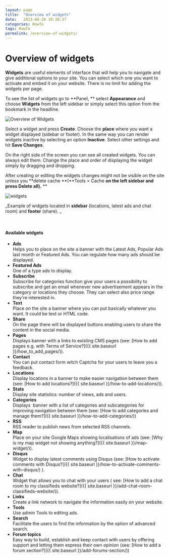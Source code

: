 ```yaml
---
layout: page
title:  "Overview of widgets"
date:   2013-08-26 10:38:37
categories: HowTo
tags: HowTo
permalink: /overview-of-widgets/
---
```

# Overview of widgets

**Widgets** are useful elements of interface that will help you to navigate and give additional options to your site. You can select which one you want to activate and embed it on your website. There is no limit for adding the widgets per page.

To see the list of widgets go to **Panel, ** select **Appearance** and choose **Widgets** from the left sidebar or simply select this option from the bookmark in the headline. 

![Overview of Widgets](http://open-classifieds.com/wp-content/uploads/2013/08/Overview-of-Widgets.png)

Select a widget and press **Create**. Choose the **place** where you want a widget displayed (sidebar or footer). In the same way you can render widgets inactive by selecting an option **Inactive**. Select other settings and hit **Save Changes**.

On the right side of the screen you can see all created widgets. You can always edit them. Change the place and order of displaying the widget simply by dragging and dropping.

After creating or editing the widgets changes might not be visible on the site unless you **delete cache **(**Tools > Cache **on the left sidebar and press **Delete all**).** **

![widgets](http://open-classifieds.com/wp-content/uploads/2013/08/widgets.png)

_Example of widgets located in **sidebar** (locations, latest ads and chat room) and **footer** (share). _

<br>

#### Available widgets

+ **Ads** <br>
   Helps you to place on the site a banner with the Latest Ads, Popular Ads last month or Featured Ads. You can regulate how many ads should be displayed. <br>
+ **Featured Ads** <br>
   One of a type ads to display.<br>
+ **Subscribe** <br>
   Subscribe for categories function give your users a possibility to subscribe and get an email whenever new advertisement appears in the category or locations they choose. They can select also price range they're interested in.<br>
+ **Text** <br>
   Place on the site a banner where you can put basically whatever you want. It could be text or HTML code.<br>
+ **Share** <br>
   On the page there will be displayed buttons enabling users to share the content in the social media.<br>
+ **Pages** <br>
   Displays banner with a links to existing CMS pages (see: [How to add pages e.g. with Terms of Service?]({{ site.baseurl }}/how_to_add_pages/)).<br>
+ **Contact** <br>
   You can put contact form witch Captcha for your users to leave you a feedback.<br>
+ **Locations** <br>
   Display locations in a banner to make easier navigation between them (see: [How to add locations?]({{ site.baseurl }}/how-to-add-locations/)).<br>
+ **Stats** <br>
   Display site statistics: number of views, ads and users.<br>
+ **Categories** <br>
   Displays  banner with a list of categories and subcategories for improving navigation between them (see: [How to add categories and manage them?]({{ site.baseurl }}/how-to-add-categories/))<br>
+ **RSS** <br>
   RSS reader to publish news from selected RSS channels.<br>
+ **Map** <br>
   Place on your site Google Maps showing localisations of ads (see: [Why is my map widget not showing anything?]({{ site.baseurl }}/map-widget/)).<br>
+ **Disqus** <br>
   Widget to display latest comments using Disqus (see: [How to activate comments with Disqus?]({{ site.baseurl }}/how-to-activate-comments-with-disqus/) ).<br>
+ **Chat** <br>
   Widget that allows you to chat with your users ( see: [How to add a chat room to my classifieds website?]({{ site.baseurl }}/add-chat-room-classifieds-website/)).<br>
+ **Links** <br>
   Create a link network to navigate the information easily on your website.<br>
+ **Tools** <br>
   Use admin Tools to editing ads.<br>
+ **Search** <br>
   Facilitate the users to find the information by the option of advanced search.<br>
+ **Forum topics** <br>
   Easy way to build, establish and keep contact with users by offering support and letting them express their own opinion (see: [How to add a forum section?]({{ site.baseurl }}/add-forums-section/))<br>
   
 
<!--title: Overview of widgets
link: http://open-classifieds.com/2013/08/26/overview-of-widgets/
author: 
description: 
post_id: 9627
created: 2013/08/26 12:38:37
created_gmt: 2013/08/26 10:38:37
comment_status: open
post_name: overview-of-widgets
status: publish
post_type: post-->